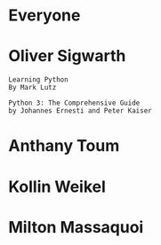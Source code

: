 # Everyone

# Oliver Sigwarth

    Learning Python
    By Mark Lutz

    Python 3: The Comprehensive Guide
    by Johannes Ernesti and Peter Kaiser


# Anthany Toum

# Kollin Weikel

# Milton Massaquoi
